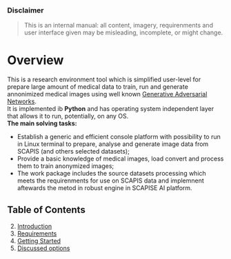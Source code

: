 ### Disclaimer
>This is an internal manual: all content, imagery, requirenments and user interface given may be misleading, incomplete, or might change.<br>
# Overview
This is a research environment tool which is simplified user-level for prepare large amount of medical data to train, run and generate annonimized medical images using well known
[Generative Adversarial Networks](https://github.com/tkarras/progressive_growing_of_gans). <br>
It is implemented ib **Python** and has operating system independent layer that allows it to run, potentially, on any OS.<br>
**The main solving tasks:**<br>
* Establish a generic and efficient console platform with possibility to run in Linux terminal to prepare, analyse and generate image data from SCAPIS (and others selected datasets);<br>
* Provide a basic knowledge of medical images, load convert and process them to train anonymized images;<br>
* The work package includes the source datasets processing which meets the requirenments for use on SCAPIS data and implemnent aftewards the metod in robust engine in SCAPISE AI platform.<br>

## **Table of Contents**
2. [Introduction](doc/data.md)<br>
3. [Requirements](doc/requirements.md)<br>
4. [Getting Started](doc/gui.md)<br>
5. [Discussed options](doc/formulating_options.md)<br>

